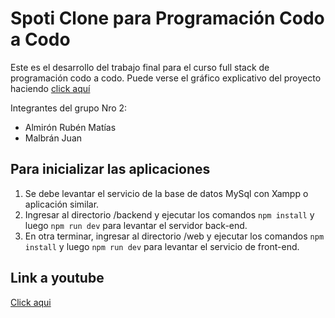 # Spoti Clone para Programación Codo a Codo

Este es el desarrollo del trabajo final para el curso full stack de programación codo a codo.
Puede verse el gráfico explicativo del proyecto haciendo [click aquí](https://excalidraw.com/#json=jwroB71r-5EYFZyLUOeZu,loO68FB2ncdpnJHCxWi2ug)

Integrantes del grupo Nro 2:

- Almirón Rubén Matías
- Malbrán Juan

## Para inicializar las aplicaciones

1. Se debe levantar el servicio de la base de datos MySql con Xampp o aplicación similar.
2. Ingresar al directorio /backend y ejecutar los comandos `npm install` y luego `npm run dev` para levantar el servidor back-end.
3. En otra terminar, ingresar al directorio /web y ejecutar los comandos `npm install` y luego `npm run dev` para levantar el servicio de front-end.

## Link a youtube

[Click aqui](https://youtu.be/UNTf8Jy_KUw)

